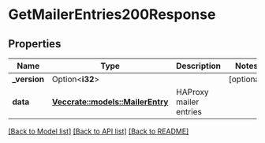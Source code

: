 # GetMailerEntries200Response

## Properties

Name | Type | Description | Notes
------------ | ------------- | ------------- | -------------
**_version** | Option<**i32**> |  | [optional]
**data** | [**Vec<crate::models::MailerEntry>**](mailer_entry.md) | HAProxy mailer entries | 

[[Back to Model list]](../README.md#documentation-for-models) [[Back to API list]](../README.md#documentation-for-api-endpoints) [[Back to README]](../README.md)


